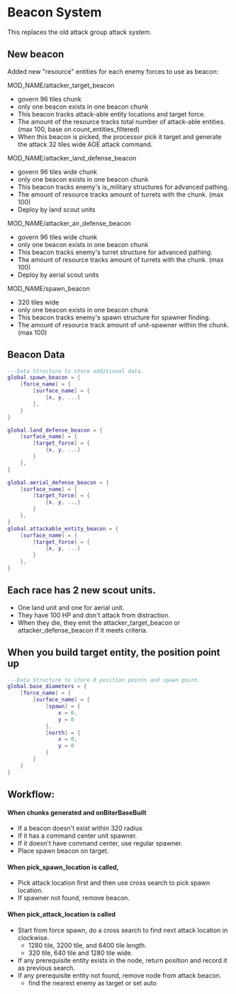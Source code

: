 # Beacon System
This replaces the old attack group attack system.

## New beacon
Added new "resource" entities for each enemy forces to use as beacon:

MOD_NAME/attacker_target_beacon
- govern 96 tiles chunk
- only one beacon exists in one beacon chunk
- This beacon tracks attack-able entity locations and target force.
- The amount of the resource tracks total number of attack-able entities.  (max 100, base on count_entities_filtered)
- When this beacon is picked, the processor pick it target and generate the attack 32 tiles wide AOE attack command.

MOD_NAME/attacker_land_defense_beacon
- govern 96 tiles wide chunk
- only one beacon exists in one beacon chunk
- This beacon tracks enemy's is_military structures for advanced pathing.
- The amount of resource tracks amount of turrets with the chunk. (max 100)
- Deploy by land scout units

MOD_NAME/attacker_air_defense_beacon
- govern 96 tiles wide chunk
- only one beacon exists in one beacon chunk
- This beacon tracks enemy's turret structure for advanced pathing.
- The amount of resource tracks amount of turrets with the chunk. (max 100)
- Deploy by aerial scout units

MOD_NAME/spawn_beacon
- 320 tiles wide
- only one beacon exists in one beacon chunk
- This beacon tracks enemy's spawn structure for spawner finding.
- The amount of resource track amount of unit-spawner within the chunk. (max 100)


## Beacon Data
```lua
---Data Structure to store additional data.
global.spawn_beacon = {
    [force_name] = {
        [surface_name] = {
            {x, y, ...}
        },
    }
}

global.land_defense_beacon = {
    [surface_name] = {
        [target_force] = {
            {x, y, ...}
        }
    },
}

global.aerial_defense_beacon = {
    [surface_name] = {
        [target_force] = {
            {x, y, ...}
        }
    },
}
global.attackable_entity_beacon = {
    [surface_name] = {
        [target_force] = {
            {x, y, ...}
        }
    },
}

```

## Each race has 2 new scout units.
- One land unit and one for aerial unit.
- They have 100 HP and don't attack from distraction.
- When they die, they emit the attacker_target_beacon or attacker_defense_beacon if it meets criteria.

## When you build target entity, the position point up
```lua
---Data Structure to store 8 position points and spawn point.
global.base_diameters = {
    [force_name] = {
        [surface_name] = {
            [spawn] = {
                x = 0,
                y = 0
            },
            [north] = {
                x = 0,
                y = 0
            }
        }
    }
} 
```
 
## Workflow:

#### When chunks generated and onBiterBaseBuilt
- If a beacon doesn't exist within 320 radius
- If it has a command center unit spawner.
- If it doesn't have command center, use regular spawner.
- Place spawn beacon on target.

#### When pick_spawn_location is called,
- Pick attack location first and then use cross search to pick spawn location.
- If spawner not found, remove beacon.

#### When pick_attack_location is called

- Start from force spawn, do a cross search to find next attack location in clockwise. 
  - 1280 tile, 3200 tile, and 6400 tile length.
  - 320 tile, 640 tile and 1280 tile wide.
- If any prerequisite entity exists in the node, return position and record it as previous search.
- If any prerequisite entity not found, remove node from attack beacon.
  - find the nearest enemy as target or set auto